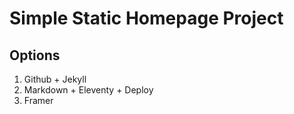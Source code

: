 # Simple Static Homepage Project 
## Options
1. Github + Jekyll
2. Markdown + Eleventy + Deploy
3. Framer



